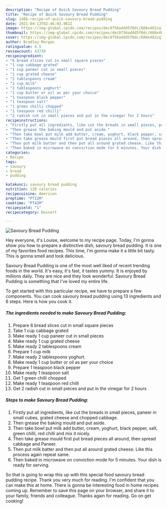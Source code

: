 ```yaml
---
description: "Recipe of Quick Savoury Bread Pudding"
title: "Recipe of Quick Savoury Bread Pudding"
slug: 1486-recipe-of-quick-savoury-bread-pudding
date: 2021-04-13T02:46:03.961Z
image: https://img-global.cpcdn.com/recipes/dec8f56addd5f0dc/680x482cq70/savoury-bread-pudding-recipe-main-photo.jpg
thumbnail: https://img-global.cpcdn.com/recipes/dec8f56addd5f0dc/680x482cq70/savoury-bread-pudding-recipe-main-photo.jpg
cover: https://img-global.cpcdn.com/recipes/dec8f56addd5f0dc/680x482cq70/savoury-bread-pudding-recipe-main-photo.jpg
author: Bradley Morgan
ratingvalue: 4.5
reviewcount: 43730
recipeingredient:
- "6 bread slices cut in small square pieces"
- "1 cup cabbage grated"
- "1 cup paneer cut in small pieces"
- "1 cup grated cheese"
- "2 tablespoons cream"
- "1 cup milk"
- "2 tablespoons yoghurt"
- "1 cup butter or oil as per your choice"
- "1 teaspoon black pepper"
- "1 teaspoon salt"
- "1 green chilli chopped"
- "1 teaspoon red chilli"
- "2 radish cut in small pieces and put in the vinegar for 2 hours"
recipeinstructions:
- "Firstly put all ingredients, like cut the breads in small pieces, paneer in small cubes, grated cheese and chopped cabbage."
- "Then grease the baking mould and put aside."
- "Then take bowl put milk add butter, cream, yoghurt, black pepper, salt, green chilli, red chilli and mix it nicely."
- "Then take grease mould first put bread pieces all around, then spread cabbage and Paneer."
- "Then put milk batter and then put all around grated cheese. Like this process again repeat same."
- "Then baked in microwave on conviction mode for 5 minutes. Your dish is ready for serving."
categories:
- Recipe
tags:
- savoury
- bread
- pudding

katakunci: savoury bread pudding 
nutrition: 120 calories
recipecuisine: American
preptime: "PT12M"
cooktime: "PT42M"
recipeyield: "1"
recipecategory: Dessert

---
```



![Savoury Bread Pudding](https://img-global.cpcdn.com/recipes/dec8f56addd5f0dc/680x482cq70/savoury-bread-pudding-recipe-main-photo.jpg)

Hey everyone, it's Louise, welcome to my recipe page. Today, I'm gonna show you how to prepare a distinctive dish, savoury bread pudding. It is one of my favorites food recipes. This time, I'm gonna make it a little bit tasty. This is gonna smell and look delicious.



Savoury Bread Pudding is one of the most well liked of recent trending foods in the world. It's easy, it's fast, it tastes yummy. It is enjoyed by millions daily. They are nice and they look wonderful. Savoury Bread Pudding is something that I've loved my entire life.


To get started with this particular recipe, we have to prepare a few components. You can cook savoury bread pudding using 13 ingredients and 6 steps. Here is how you cook it.

<!--inarticleads1-->

##### The ingredients needed to make Savoury Bread Pudding:

1. Prepare 6 bread slices cut in small square pieces
1. Take 1 cup cabbage grated
1. Make ready 1 cup paneer cut in small pieces
1. Make ready 1 cup grated cheese
1. Make ready 2 tablespoons cream
1. Prepare 1 cup milk
1. Make ready 2 tablespoons yoghurt
1. Make ready 1 cup butter or oil as per your choice
1. Prepare 1 teaspoon black pepper
1. Make ready 1 teaspoon salt
1. Get 1 green chilli chopped
1. Make ready 1 teaspoon red chilli
1. Get 2 radish cut in small pieces and put in the vinegar for 2 hours




<!--inarticleads2-->

##### Steps to make Savoury Bread Pudding:

1. Firstly put all ingredients, like cut the breads in small pieces, paneer in small cubes, grated cheese and chopped cabbage.
1. Then grease the baking mould and put aside.
1. Then take bowl put milk add butter, cream, yoghurt, black pepper, salt, green chilli, red chilli and mix it nicely.
1. Then take grease mould first put bread pieces all around, then spread cabbage and Paneer.
1. Then put milk batter and then put all around grated cheese. Like this process again repeat same.
1. Then baked in microwave on conviction mode for 5 minutes. Your dish is ready for serving.




So that is going to wrap this up with this special food savoury bread pudding recipe. Thank you very much for reading. I'm confident that you can make this at home. There is gonna be interesting food in home recipes coming up. Remember to save this page on your browser, and share it to your family, friends and colleague. Thanks again for reading. Go on get cooking!
